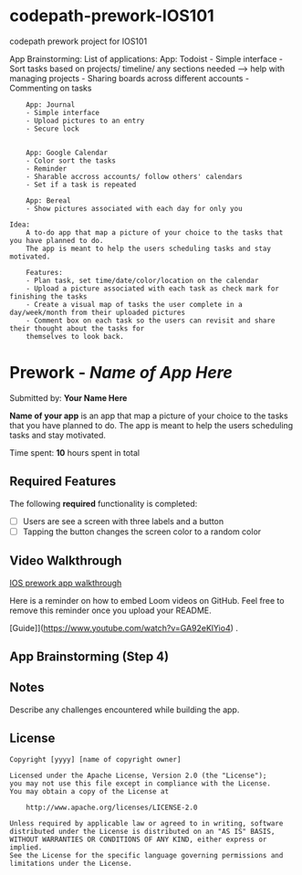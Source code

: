 # codepath-prework-IOS101
codepath prework project for IOS101


App Brainstorming:
    List of applications:
        App: Todoist
        - Simple interface
        - Sort tasks based on projects/ timeline/ any sections needed --> help with managing projects
        - Sharing boards across different accounts
        - Commenting on tasks
        
        
        App: Journal
        - Simple interface
        - Upload pictures to an entry
        - Secure lock
        
        
        App: Google Calendar
        - Color sort the tasks
        - Reminder
        - Sharable accross accounts/ follow others' calendars
        - Set if a task is repeated
        
        App: Bereal
        - Show pictures associated with each day for only you
        
    Idea:
        A to-do app that map a picture of your choice to the tasks that you have planned to do.
        The app is meant to help the users scheduling tasks and stay motivated.
        
        Features:
        - Plan task, set time/date/color/location on the calendar
        - Upload a picture associated with each task as check mark for finishing the tasks
        - Create a visual map of tasks the user complete in a day/week/month from their uploaded pictures
        - Comment box on each task so the users can revisit and share their thought about the tasks for 
        themselves to look back.
        
        
        
        
# Prework - *Name of App Here*

Submitted by: **Your Name Here**

**Name of your app** is an app that map a picture of your choice to the tasks that you have planned to do.
        The app is meant to help the users scheduling tasks and stay motivated.

Time spent: **10** hours spent in total

## Required Features

The following **required** functionality is completed:

- [ ] Users are see a screen with three labels and a button
- [ ] Tapping the button changes the screen color to a random color
 
## Video Walkthrough

<a href="https://imgur.com/a/VOCXSL4">
    <p> IOS prework app walkthrough </p>
</a>

Here is a reminder on how to embed Loom videos on GitHub. Feel free to remove this reminder once you upload your README. 

[Guide]](https://www.youtube.com/watch?v=GA92eKlYio4) .

## App Brainstorming (Step 4)

## Notes

Describe any challenges encountered while building the app.

## License

    Copyright [yyyy] [name of copyright owner]

    Licensed under the Apache License, Version 2.0 (the "License");
    you may not use this file except in compliance with the License.
    You may obtain a copy of the License at

        http://www.apache.org/licenses/LICENSE-2.0

    Unless required by applicable law or agreed to in writing, software
    distributed under the License is distributed on an "AS IS" BASIS,
    WITHOUT WARRANTIES OR CONDITIONS OF ANY KIND, either express or implied.
    See the License for the specific language governing permissions and
    limitations under the License.
